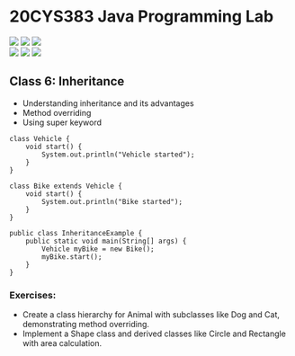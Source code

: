# 20CYS383 Java Programming Lab
![](https://img.shields.io/badge/Batch-23CYS-lightgreen) ![](https://img.shields.io/badge/UG-blue) ![](https://img.shields.io/badge/Subject-JPL-blue) <br/>
![](https://img.shields.io/badge/Practical-3-orange) ![](https://img.shields.io/badge/Credits-1-orange) ![](https://img.shields.io/badge/Tools-IntelliJ-brown)  <br/>

## Class 6: Inheritance

- Understanding inheritance and its advantages
- Method overriding
- Using super keyword

```
class Vehicle {
    void start() {
        System.out.println("Vehicle started");
    }
}

class Bike extends Vehicle {
    void start() {
        System.out.println("Bike started");
    }
}

public class InheritanceExample {
    public static void main(String[] args) {
        Vehicle myBike = new Bike();
        myBike.start();
    }
}
```

###  Exercises:
- Create a class hierarchy for Animal with subclasses like Dog and Cat, demonstrating method overriding.
- Implement a Shape class and derived classes like Circle and Rectangle with area calculation.
